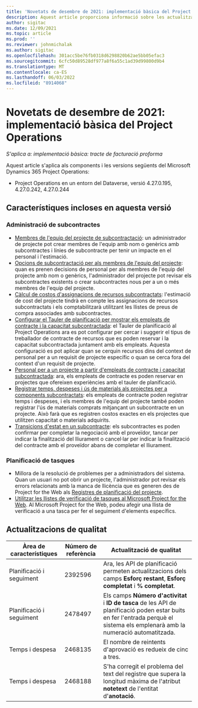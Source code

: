 ```yaml
---
title: 'Novetats de desembre de 2021: implementació bàsica del Project Operations'
description: Aquest article proporciona informació sobre les actualitzacions de qualitat que hi ha disponibles a la implementació bàsica de la versió de desembre de 2021 del Project Operations.
author: sigitac
ms.date: 12/09/2021
ms.topic: article
ms.prod: ''
ms.reviewer: johnmichalak
ms.author: sigitac
ms.openlocfilehash: 301acc5be76fb0318d6298820b62ae5bb05efac3
ms.sourcegitcommit: 6cfc50d89528df977a8f6a55c1ad39d99800d9b4
ms.translationtype: MT
ms.contentlocale: ca-ES
ms.lasthandoff: 06/03/2022
ms.locfileid: "8914068"
---
```

# <a name="whats-new-december-2021---project-operations-lite-deployment"></a>Novetats de desembre de 2021: implementació bàsica del Project Operations

_S'aplica a: implementació bàsica: tracte de facturació proforma_

Aquest article s'aplica als components i les versions següents del Microsoft Dynamics 365 Project Operations:

- Project Operations en un entorn del Dataverse, versió 4.27.0.195, 4.27.0.242, 4.27.0.244


## <a name="features-included-in-this-release"></a>Característiques incloses en aquesta versió

### <a name="subcontract-management"></a>Administració de subcontractes 

- [Membres de l'equip del projecte de subcontractació](../subcontracting/subcontracting-project-team-members.md): un administrador de projecte pot crear membres de l'equip amb nom o genèrics amb subcontractes i línies de subcontracte per tenir un impacte en el personal i l'estimació.
- [Opcions de subcontractació per als membres de l'equip del projecte](../subcontracting/subcon-options.md): quan es prenen decisions de personal per als membres de l'equip del projecte amb nom o genèrics, l'administrador del projecte pot revisar els subcontractes existents o crear subcontractes nous per a un o més membres de l'equip del projecte. 
- [Càlcul de costos d'assignacions de recursos subcontractats](../subcontracting/costing-subcon-ra.md): l'estimació de cost del projecte tindrà en compte les assignacions de recursos subcontractats i els comptabilitzarà utilitzant les llistes de preus de compra associades amb subcontractes. 
- [Configurar el Tauler de planificació per mostrar els empleats de contracte i la capacitat subcontractada](../subcontracting/configure-sb-subcon.md): el Tauler de planificació al Project Operations ara es pot configurar per cercar i suggerir el tipus de treballador de contracte de recursos que es poden reservar i la capacitat subcontractada juntament amb els empleats. Aquesta configuració es pot aplicar quan se cerquin recursos dins del context de personal per a un requisit de projecte específic o quan se cerca fora del context d'un requisit de projecte.
- [Personal per a un projecte a partir d'empleats de contracte i capacitat subcontractada](../subcontracting/staffing-cw.md): ara, els empleats de contracte es poden reservar en projectes que ofereixen experiències amb el tauler de planificació.
- [Registrar temps, despeses i ús de materials als projectes per a components subcontractats](../subcontracting/recording-subcon-actuals.md): els empleats de contracte poden registrar temps i despeses, i els membres de l'equip del projecte també poden registrar l'ús de materials comprats mitjançant un subcontracte en un projecte. Això farà que es registren costos exactes en els projectes que utilitzen capacitat o materials adquirits.
- [Transicions d'estat en un subcontracte](../subcontracting/subcon-states.md): els subcontractes es poden confirmar per completar la negociació amb el proveïdor, tancar per indicar la finalització del lliurament o cancel·lar per indicar la finalització del contracte amb el proveïdor abans de completar el lliurament.

### <a name="task-planning"></a>Planificació de tasques
- Millora de la resolució de problemes per a administradors del sistema. Quan un usuari no pot obrir un projecte, l'administrador pot revisar els errors relacionats amb la manca de llicència que es generen des de Project for the Web als [Registres de planificació del projecte](../../project-management/schedule-api-logs.md).
- [Utilitzar les llistes de verificació de tasques al Microsoft Project for the Web](https://support.microsoft.com/en-us/office/use-task-checklists-in-microsoft-project-for-the-web-c69bcf73-5c75-4ad3-9893-6d6f92360e9c). Al Microsoft Project for the Web, podeu afegir una llista de verificació a una tasca per fer el seguiment d'elements específics.

## <a name="quality-updates"></a>Actualitzacions de qualitat

| **Àrea de característiques** | **Número de referència** | **Actualització de qualitat** |
| --- | --- | --- |
| Planificació i seguiment | 2392596 | Ara, les API de planificació permeten actualitzacions dels camps **Esforç restant**, **Esforç completat** i **% completat**. |
| Planificació i seguiment | 2478497 | Els camps **Número d'activitat** i **ID de tasca** de les API de planificació poden estar buits en fer l'entrada perquè el sistema els emplenarà amb la numeració automatitzada.|
| Temps i despesa | 2468135 | El nombre de reintents d'aprovació es redueix de cinc a tres. |
| Temps i despesa | 2468188 | S'ha corregit el problema del text del registre que supera la longitud màxima de l'atribut **notetext** de l'entitat d'**anotació**. |
